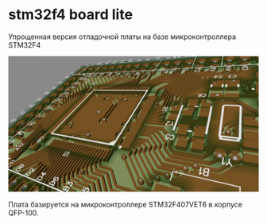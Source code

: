 # stm32f4 board lite
Упрощенная версия отладочной платы на базе микроконтроллера STM32F4

![Head](https://github.com/nickit94/stm32f4-board-lite/blob/master/Pic/Head.png)

Плата базируется на микроконтроллере STM32F407VET6 в корпусе QFP-100.
